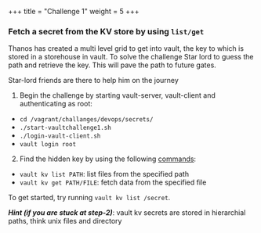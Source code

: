 +++
title = "Challenge 1"
weight = 5
+++

### Fetch a secret from the KV store by using `list/get`

Thanos has created a multi level grid to get into vault, the key to which is stored in a storehouse in vault. To solve the challenge Star lord to guess the path and retrieve the key. This will pave the path to future gates.

Star-lord friends are there to help him on the journey

1. Begin the challenge by starting  vault-server, vault-client and authenticating as root:

  - `cd /vagrant/challanges/devops/secrets/`
  - `./start-vaultchallenge1.sh`
  - `./login-vault-client.sh`
  - `vault login root`

2. Find the hidden key by using the following [commands](https://www.vaultproject.io/docs/commands/):
  - `vault kv list PATH`: list files from the specified path
  - `vault kv get PATH/FILE`: fetch data from the specified file

To get started, try running `vault kv list /secret`.

_**Hint (if you are stuck at step-2)**_: vault kv secrets are stored in hierarchial paths, think unix files and directory
